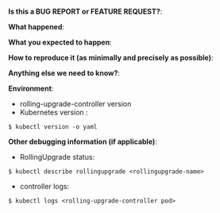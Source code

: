 **Is this a BUG REPORT or FEATURE REQUEST?**:

**What happened**:

**What you expected to happen**:

**How to reproduce it (as minimally and precisely as possible)**:

**Anything else we need to know?**:

**Environment**:
- rolling-upgrade-controller version
- Kubernetes version :
```
$ kubectl version -o yaml
```

**Other debugging information (if applicable)**:
- RollingUpgrade status:
```
$ kubectl describe rollingupgrade <rollingupgrade-name>
```
- controller logs:
```
$ kubectl logs <rolling-upgrade-controller pod>
```
